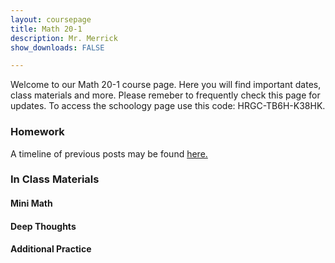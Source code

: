 ```yaml
---
layout: coursepage
title: Math 20-1 
description: Mr. Merrick 
show_downloads: FALSE

---
```

<!--- ### MATH 20-1 SECTION  ### --->
Welcome to our Math 20-1 course page. Here you will find important dates, class materials and more. Please remeber to frequently check this page for updates. To access the schoology page use this code: HRGC-TB6H-K38HK. 

### Homework 
<!--- 
### September 1 - September 
* Watch List:  
    * Review any outstanding material. 
---> 

A timeline of previous posts may be found <a href="https://merrickmath.github.io/MerrickMath.github.io-Div34Math/Timeline2022.html"> here. </a>


### In Class Materials 

#### Mini Math 

#### Deep Thoughts 

#### Additional Practice 

<!--- ### MATH 30-1 SECTION  ### ---> 
<!---
### Homework 

### In Class Materials 
---> 




  




